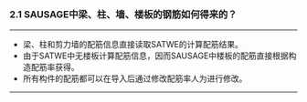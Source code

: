 ### 2.1	SAUSAGE中梁、柱、墙、楼板的钢筋如何得来的？
---

* 梁、柱和剪力墙的配筋信息直接读取SATWE的计算配筋结果。
* 由于SATWE中无楼板计算配筋信息，因而SAUSAGE中楼板的配筋直接根据构造配筋率获得。
* 所有构件的配筋都可以在导入后通过修改配筋率人为进行修改。

---
